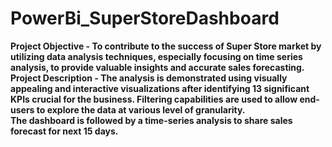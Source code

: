 # PowerBi_SuperStoreDashboard

<b> Project Objective - <b> To contribute to the success of Super Store market by utilizing data analysis techniques, especially focusing on time series analysis, to provide valuable insights and accurate sales forecasting. 
<br>
<b> Project Description - <b> The analysis is demonstrated using visually appealing and interactive visualizations after identifying 13 significant KPIs crucial for the business. Filtering capabilities are used to allow end-users to explore the data at various level of granularity.
<br>
The dashboard is followed by a time-series analysis to share sales forecast for next 15 days.

